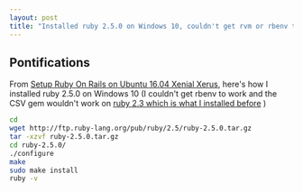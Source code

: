 ```yaml
---
layout: post
title: "Installed ruby 2.5.0 on Windows 10, couldn't get rvm or rbenv to work"
---
```


## Pontifications
 

From [Setup Ruby On Rails on Ubuntu 16.04 Xenial Xerus](https://gorails.com/setup/ubuntu/16.04), here's how I installed ruby 2.5.0 on Windows 10 (I couldn't get rbenv to work and the CSV gem wouldn't work on [ruby 2.3 which is what I installed before](http://rolandtanglao.com/2018/02/27/p1-jekyll-surge-windows/) )

```bash
cd
wget http://ftp.ruby-lang.org/pub/ruby/2.5/ruby-2.5.0.tar.gz
tar -xzvf ruby-2.5.0.tar.gz
cd ruby-2.5.0/
./configure
make
sudo make install
ruby -v
```